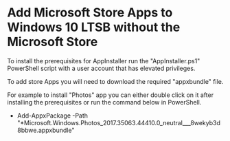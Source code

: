 # Add Microsoft Store Apps to Windows 10 LTSB without the Microsoft Store

To install the prerequisites for AppInstaller run the "AppInstaller.ps1" PowerShell script with a user account that has elevated privileges.

To add store Apps you will need to download the required "appxbundle" file. 

For example to install "Photos" app you can either double click on it after installing the prerequisites or run the command below in PowerShell.

  - Add-AppxPackage -Path "*Microsoft.Windows.Photos_2017.35063.44410.0_neutral___8wekyb3d8bbwe.appxbundle"
